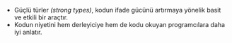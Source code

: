 - Güçlü türler _(strong types)_, kodun ifade gücünü artırmaya yönelik basit ve etkili bir araçtır. 
- Kodun niyetini hem derleyiciye hem de kodu okuyan programcılara daha iyi anlatır.
